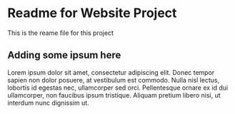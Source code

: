 # Readme for Website Project

This is the reame file for this project

## Adding some ipsum here

Lorem ipsum dolor sit amet, consectetur adipiscing elit. Donec tempor sapien non dolor posuere, at vestibulum est commodo. Nulla nisl lectus, lobortis id egestas nec, ullamcorper sed orci. Pellentesque ornare ex id dui ullamcorper, non faucibus ipsum tristique. Aliquam pretium libero nisi, ut interdum nunc dignissim ut. 
